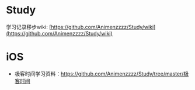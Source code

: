 # Study
学习记录移步wiki: [https://github.com/Animenzzzz/Study/wiki](https://github.com/Animenzzzz/Study/wiki)

# iOS
* 极客时间学习资料：<https://github.com/Animenzzzz/Study/tree/master/极客时间>
